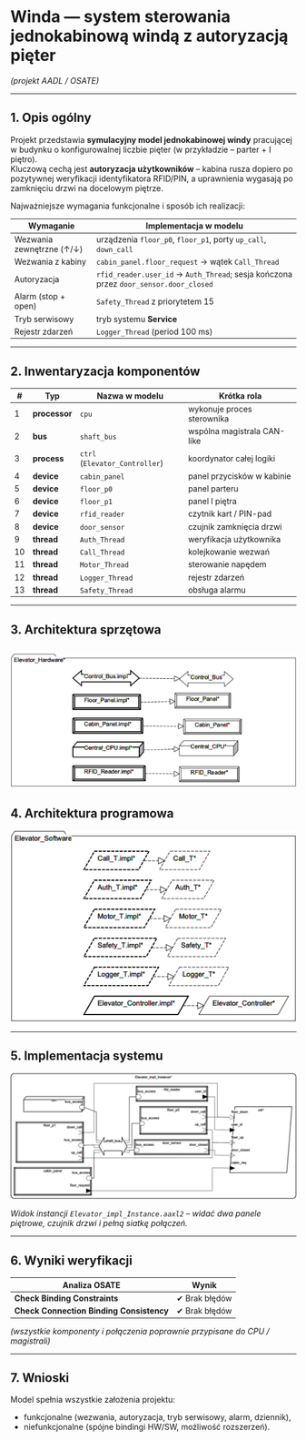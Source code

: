 # Winda ― system sterowania jednokabinową windą z autoryzacją pięter  
*(projekt AADL / OSATE)*

---

## 1. Opis ogólny

Projekt przedstawia **symulacyjny model jednokabinowej windy** pracującej w budynku
o konfigurowalnej liczbie pięter (w przykładzie – parter + I piętro).  
Kluczową cechą jest **autoryzacja użytkowników** – kabina rusza dopiero po pozytywnej weryfikacji identyfikatora RFID/PIN, a uprawnienia wygasają po zamknięciu drzwi na docelowym piętrze.

Najważniejsze wymagania funkcjonalne i sposób ich realizacji:

| Wymaganie | Implementacja w modelu |
|-----------|-----------------------|
| Wezwania zewnętrzne (↑/↓) | urządzenia `floor_p0`, `floor_p1`, porty `up_call`, `down_call` |
| Wezwania z kabiny | `cabin_panel.floor_request` → wątek `Call_Thread` |
| Autoryzacja | `rfid_reader.user_id` → `Auth_Thread`; sesja kończona przez `door_sensor.door_closed` |
| Alarm (stop + open) | `Safety_Thread` z priorytetem 15 |
| Tryb serwisowy | tryb systemu **Service** |
| Rejestr zdarzeń | `Logger_Thread` (period 100 ms) |

---

## 2. Inwentaryzacja komponentów

| # | Typ | Nazwa w modelu | Krótka rola |
|---|-----|----------------|-------------|
| 1 | **processor** | `cpu` | wykonuje proces sterownika |
| 2 | **bus** | `shaft_bus` | wspólna magistrala CAN-like |
| 3 | **process** | `ctrl` (`Elevator_Controller`) | koordynator całej logiki |
| 4 | **device** | `cabin_panel` | panel przycisków w kabinie |
| 5 | **device** | `floor_p0` | panel parteru |
| 6 | **device** | `floor_p1` | panel I piętra |
| 7 | **device** | `rfid_reader` | czytnik kart / PIN-pad |
| 8 | **device** | `door_sensor` | czujnik zamknięcia drzwi |
| 9 | **thread** | `Auth_Thread` | weryfikacja użytkownika |
|10 | **thread** | `Call_Thread` | kolejkowanie wezwań |
|11 | **thread** | `Motor_Thread` | sterowanie napędem |
|12 | **thread** | `Logger_Thread` | rejestr zdarzeń |
|13 | **thread** | `Safety_Thread` | obsługa alarmu |

---

## 3. Architektura sprzętowa  

![Diagram hardware](/diagrams/Elevator_Hardware.png)
---

## 4. Architektura programowa  

![Diagram software](/diagrams/Elevator_Software.png)

---

## 5. Implementacja systemu

![Instancja systemu](/diagrams/Elevator_Impl.png)

*Widok instancji `Elevator_impl_Instance.aaxl2` – widać dwa panele piętrowe, czujnik drzwi i pełną siatkę połączeń.*

---

## 6. Wyniki weryfikacji

| Analiza OSATE | Wynik |
|---------------|-------|
| **Check Binding Constraints** | ✔ Brak błędów |
| **Check Connection Binding Consistency** | ✔ Brak błędów |

*(wszystkie komponenty i połączenia poprawnie przypisane do CPU / magistrali)*

---

## 7. Wnioski

Model spełnia wszystkie założenia projektu:

* funkcjonalne (wezwania, autoryzacja, tryb serwisowy, alarm, dziennik),  
* niefunkcjonalne (spójne bindingi HW/SW, możliwość rozszerzeń).